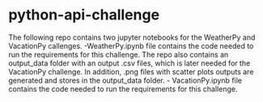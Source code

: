 # python-api-challenge

The following repo contains two jupyter notebooks for the WeatherPy and VacationPy callenges. 
    -WeatherPy.ipynb file contains the code needed to run the requirements for this challenge. The repo also contains an output_data folder with an output .csv files, which is later needed for the VacationPy challenge. In addition, .png files with scatter plots outputs are generated and stores in the output_data folder.
    - VacationPy.ipynb file contains the code needed to run the requirements for this challenge.
